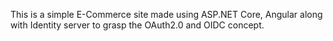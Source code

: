 This is a simple E-Commerce site made using ASP.NET Core, Angular along with Identity server to grasp the OAuth2.0 and OIDC concept.
